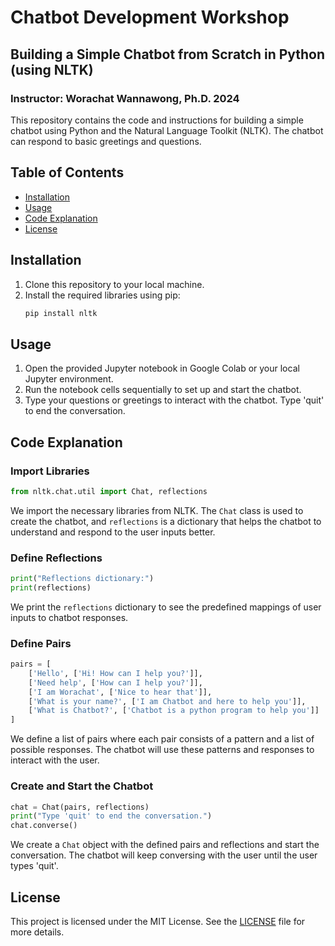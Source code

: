# Chatbot Development Workshop

## Building a Simple Chatbot from Scratch in Python (using NLTK)

### Instructor: Worachat Wannawong, Ph.D. 2024

This repository contains the code and instructions for building a simple chatbot using Python and the Natural Language Toolkit (NLTK). The chatbot can respond to basic greetings and questions.

## Table of Contents

- [Installation](#installation)
- [Usage](#usage)
- [Code Explanation](#code-explanation)
- [License](#license)

## Installation

1. Clone this repository to your local machine.
2. Install the required libraries using pip:
    ```sh
    pip install nltk
    ```

## Usage

1. Open the provided Jupyter notebook in Google Colab or your local Jupyter environment.
2. Run the notebook cells sequentially to set up and start the chatbot.
3. Type your questions or greetings to interact with the chatbot. Type 'quit' to end the conversation.

## Code Explanation

### Import Libraries

```python
from nltk.chat.util import Chat, reflections
```
We import the necessary libraries from NLTK. The `Chat` class is used to create the chatbot, and `reflections` is a dictionary that helps the chatbot to understand and respond to the user inputs better.

### Define Reflections

```python
print("Reflections dictionary:")
print(reflections)
```
We print the `reflections` dictionary to see the predefined mappings of user inputs to chatbot responses.

### Define Pairs

```python
pairs = [
    ['Hello', ['Hi! How can I help you?']],
    ['Need help', ['How can I help you?']],
    ['I am Worachat', ['Nice to hear that']],
    ['What is your name?', ['I am Chatbot and here to help you']],
    ['What is Chatbot?', ['Chatbot is a python program to help you']]
]
```
We define a list of pairs where each pair consists of a pattern and a list of possible responses. The chatbot will use these patterns and responses to interact with the user.

### Create and Start the Chatbot

```python
chat = Chat(pairs, reflections)
print("Type 'quit' to end the conversation.")
chat.converse()
```
We create a `Chat` object with the defined pairs and reflections and start the conversation. The chatbot will keep conversing with the user until the user types 'quit'.

## License

This project is licensed under the MIT License. See the [LICENSE](LICENSE) file for more details.
